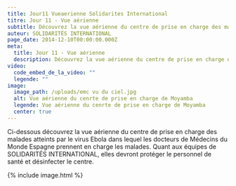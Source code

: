 ```yaml
---
title: Jour11 Vueaerienne Solidarites International
titre: Jour 11 - Vue aérienne
subtitle: Découvrez la vue aérienne du centre de prise en charge des malades de Moyamba...
auteur: SOLIDARITÉS INTERNATIONAL
page_date: 2014-12-10T00:00:00.000Z
meta:
  title: Jour 11 - Vue aérienne
  description: Découvrez la vue aérienne du centre de prise en charge des malades de Moyamba...
video:
  code_embed_de_la_video: ""
  legende: ""
image:
  image_path: /uploads/emc vu du ciel.jpg
  alt: Vue aérienne du cenrte de prise en charge de Moyamba
  legende: Vue aérienne du cenrte de prise en charge de Moyamba
  center: true
---
```

Ci-dessous d&eacute;couvrez la vue a&eacute;rienne du centre de prise en charge des malades atteints par le virus Ebola dans lequel les docteurs de M&eacute;decins du Monde Espagne prennent en charge les malades. Quant aux &eacute;quipes de  SOLIDARIT&Eacute;S INTERNATIONAL, elles devront prot&eacute;ger le personnel de sant&eacute; et d&eacute;sinfecter le centre.

{% include image.html %}